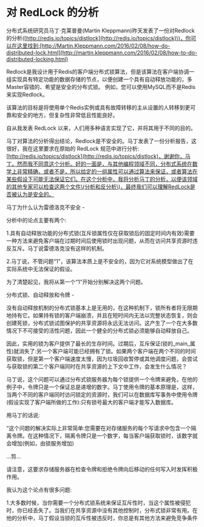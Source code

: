 # 对 RedLock 的分析

分布式系统研究员马丁·克莱普曼\(Martin Kleppmann\)昨天发表了一份对Redlock的分析\([http://redis.io/topics/distlock](http://redis.io/topics/distlock)\)，你可以在这里找到:[http://Martin.Kleppmann.com/2016/02/08/how-do-distributed-lock.html](http://martin.kleppmann.com/2016/02/08/how-to-do-distributed-locking.html)

Redlock是我设计用于Redis的客户端分布式锁算法，但是该算法在客户端协调一组实现具有特定功能的数据存储的节点，以便创建一个具有自动释放功能的，多Master容错的、希望是安全的分布式锁。 例如，您可以使用MySQL而不是Redis来实现Redlock。

该算法的目标是将使用单个Redis实例或具有故障转移的主从设置的人转移到更可靠和安全的地方，但复杂性非常低且性能良好。

自从我发表 RedLock 以来，人们用多种语言实现了它，并将其用于不同的目的。

马丁对算法的分析得出结论，Redlock是不安全的。马丁发表了一份分析报告，这很好，我在这里要求在原始的 RedLock 规范中进行分析:[http://redis.io/topics/distlock](http://redis.io/topics/distlock)，谢谢你，马丁。然而我不同意这个分析。好的一面是，与其他编程领域不同，分布式系统在数学上非常精确，或者不是，所以给定的一组属性可以通过算法来保证，或者算法在某些假设下可能无法保证它们。在这个分析中，我将分析马丁的分析，以便该领域的其他专家可以检查这两个文件\(分析和反分析\)，最终我们可以理解RedLock是否被认为是安全的。

马丁为什么认为雷德洛克不安全 -

分析中的论点主要有两个:

1.具有自动释放功能的分布式锁\(互斥锁属性仅在获取锁后的固定时间内有效\)需要一种方法来避免客户端在过期时间后使用锁时出现问题，从而在访问共享资源时违反互斥。马丁说雷德洛克没有这样的机制。

2.马丁说，不管问题“1”，该算法本质上是不安全的，因为它对系统模型做出了在实际系统中无法保证的假设。

为了清楚起见，我将从第一个“1”开始分别解决这两个问题。

分布式锁、自动释放和令牌 -

没有自动释放机制的分布式锁基本上是无用的，在这种机制下，锁所有者将无限期地持有它。如果持有锁的客户端崩溃，并且在短时间内无法以完整状态恢复，则会创建死锁，分布式锁试图保护的共享资源将永远无法访问。这产生了一个在大多数情况下不可接受的活性问题，因此一个健全的分布式锁必须能够自动释放自己。

因此，实用的锁为客户提供了最长的生存时间。过期后，互斥保证\(锁的_main_属性\)就消失了:另一个客户端可能已经拥有了锁。如果两个客户端在两个不同的时间获取锁，但是第一个客户端速度太慢，因为垃圾回收暂停或其他调度问题，会尝试与获取锁的第二个客户端同时在共享资源的上下文中工作，会发生什么情况？

马丁说，这个问题可以通过分布式锁服务器为每个锁提供一个令牌来避免，在他的例子中，令牌只是一个保证总是递增的数字。马丁使用令牌的基本原理是，这样，当两个不同的客户端同时访问锁定的资源时，我们可以在数据库写事务中使用令牌\(假设实现了客户端所做的工作\):只有锁号最大的客户端才能写入数据库。

用马丁的话说:

“这个问题的解决实际上非常简单:您需要在对存储服务的每个写请求中包含一个隔离令牌。在这种情况下，隔离令牌只是一个数字，每当客户端获取锁时，该数字就会增加\(例如，由锁服务增加\)

…剪…

请注意，这要求存储服务器在检查令牌和拒绝令牌向后移动的任何写入时发挥积极作用。

我认为这个论点有很多问题:

1.大多数时候，当你需要一个分布式锁系统来保证互斥性时，当这个属性被侵犯时，你已经丢失了。当我们在共享资源中没有其他控制时，分布式锁非常有用。在他的分析中，马丁假设当锁的互斥性被违反时，你总是有其他方法来避免竞争条件

